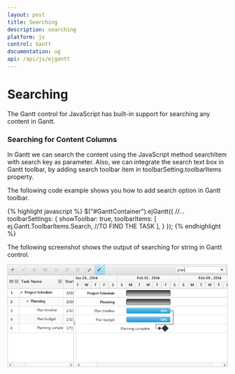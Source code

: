 ```yaml
---
layout: post
title: Searching
description: searching
platform: js
control: Gantt
documentation: ug
api: /api/js/ejgantt
---
```

# Searching

The Gantt control for JavaScript has built-in support for searching any content in Gantt.

### Searching for Content Columns

In Gantt we can search the content using the JavaScript method searchItem with search key as parameter. Also, we can integrate the search text box in Gantt toolbar, by adding search toolbar item in toolbarSetting.toolbarItems property.

The following code example shows you how to add search option in Gantt toolbar.

{% highlight javascript %}
 $("#GanttContainer").ejGantt({
            //...
            toolbarSettings: {
                showToolbar: true,
                toolbarItems: [
                ej.Gantt.ToolbarItems.Search, //TO FIND THE TASK
                ],
            }
        });
{% endhighlight %}

The following screenshot shows the output of searching for string in Gantt control.

![](/js/Gantt/Searching_images/Searching_img1.png)

